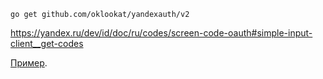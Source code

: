 ```go get github.com/oklookat/yandexauth/v2```

https://yandex.ru/dev/id/doc/ru/codes/screen-code-oauth#simple-input-client__get-codes

[Пример](./main_test.go).
